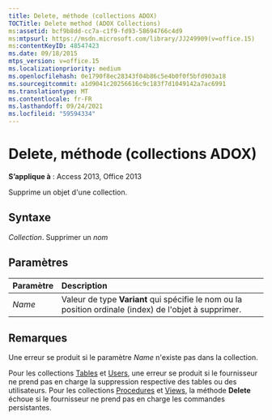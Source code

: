 ```yaml
---
title: Delete, méthode (collections ADOX)
TOCTitle: Delete method (ADOX Collections)
ms:assetid: bcf9b8dd-cc7a-c1f9-fd93-58694766c4d9
ms:mtpsurl: https://msdn.microsoft.com/library/JJ249909(v=office.15)
ms:contentKeyID: 48547423
ms.date: 09/18/2015
mtps_version: v=office.15
ms.localizationpriority: medium
ms.openlocfilehash: 0e1790f8ec28343f04b86c5e4b0f0f5bfd903a18
ms.sourcegitcommit: a1d9041c20256616c9c183f7d1049142a7ac6991
ms.translationtype: MT
ms.contentlocale: fr-FR
ms.lasthandoff: 09/24/2021
ms.locfileid: "59594334"
---
```

# <a name="delete-method-adox-collections"></a>Delete, méthode (collections ADOX)

**S’applique à** : Access 2013, Office 2013

Supprime un objet d'une collection.

## <a name="syntax"></a>Syntaxe

*Collection*. Supprimer un *nom*

## <a name="parameters"></a>Paramètres

|Paramètre|Description|
|:--------|:----------|
|*Name* |Valeur de type **Variant** qui spécifie le nom ou la position ordinale (index) de l'objet à supprimer.|

## <a name="remarks"></a>Remarques

Une erreur se produit si le paramètre *Name* n'existe pas dans la collection.

Pour les collections [Tables](tables-collection-adox.md) et [Users](users-collection-adox.md), une erreur se produit si le fournisseur ne prend pas en charge la suppression respective des tables ou des utilisateurs. Pour les collections [Procedures](procedures-collection-adox.md) et [Views](views-collection-adox.md), la méthode **Delete** échoue si le fournisseur ne prend pas en charge les commandes persistantes.

